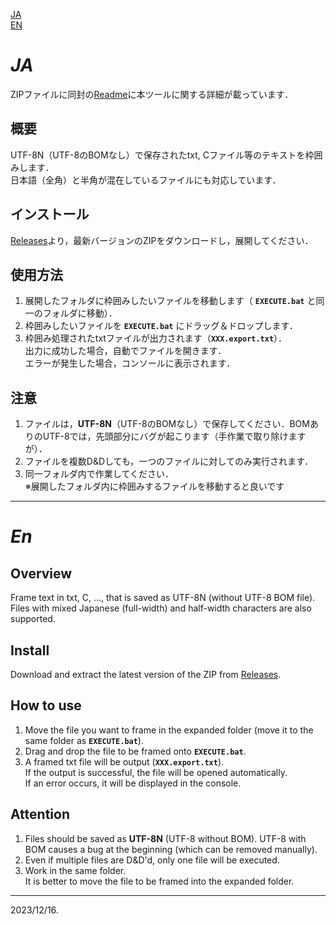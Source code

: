 [JA](#ja)<br>
[EN](#en)

# *JA*
ZIPファイルに同封の[Readme](MAIN/01-ReadMe.txt)に本ツールに関する詳細が載っています．
## 概要
UTF-8N（UTF-8のBOMなし）で保存されたtxt, Cファイル等のテキストを枠囲みします．<br>
日本語（全角）と半角が混在しているファイルにも対応しています．

## インストール
[Releases](https://github.com/sssscccc210/Text-Frame-Generator/releases)より，最新バージョンのZIPをダウンロードし，展開してください．

## 使用方法

1. 展開したフォルダに枠囲みしたいファイルを移動します（ **`EXECUTE.bat`** と同一のフォルダに移動）．
2. 枠囲みしたいファイルを **`EXECUTE.bat`** にドラッグ＆ドロップします．
3. 枠囲み処理されたtxtファイルが出力されます（**`XXX.export.txt`**）．<br>
出力に成功した場合，自動でファイルを開きます．<br>
エラーが発生した場合，コンソールに表示されます．

## 注意
1. ファイルは，**UTF-8N**（UTF-8のBOMなし）で保存してください．BOMありのUTF-8では，先頭部分にバグが起こります（手作業で取り除けますが）．
2. ファイルを複数D&Dしても，一つのファイルに対してのみ実行されます．
3. 同一フォルダ内で作業してください．<br>
※展開したフォルダ内に枠囲みするファイルを移動すると良いです

---

# *En*
## Overview
Frame text in txt, C, ..., that is saved as UTF-8N (without UTF-8 BOM file).<br>
Files with mixed Japanese (full-width) and half-width characters are also supported.

## Install
Download and extract the latest version of the ZIP from [Releases](https://github.com/sssscccc210/Text-Frame-Generator/releases).

## How to use
1. Move the file you want to frame in the expanded folder (move it to the same folder as **`EXECUTE.bat`**). 
2. Drag and drop the file to be framed onto **`EXECUTE.bat`**. 
3. A framed txt file will be output (**`XXX.export.txt`**).<br>
If the output is successful, the file will be opened automatically.<br>
If an error occurs, it will be displayed in the console.

## Attention
1. Files should be saved as **UTF-8N** (UTF-8 without BOM). UTF-8 with BOM causes a bug at the beginning (which can be removed manually).
2. Even if multiple files are D&D'd, only one file will be executed.
3. Work in the same folder.<br>
It is better to move the file to be framed into the expanded folder.

---
2023/12/16.
